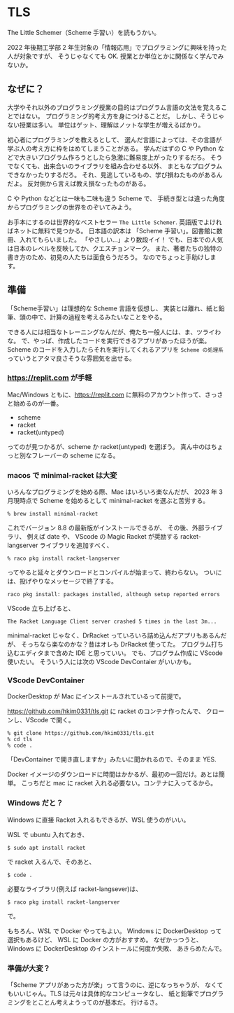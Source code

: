 # TLS

The Little Schemer（Scheme 手習い）を読もうかい。

2022 年後期工学部 2 年生対象の「情報応用」でプログラミングに興味を持った人が対象ですが、
そうじゃなくても OK.
授業とか単位とかに関係なく学んでみないか。

## なぜに？

大学やそれ以外のプログラミング授業の目的はプログラム言語の文法を覚えることではない。
プログラミング的考え方を身につけることだ。
しかし、そうじゃない授業は多い。
単位はゲット、理解はノットな学生が増えるばかり。

初心者にプログラミングを教えるとして、
選んだ言語によっては、その言語が学ぶ人の考え方に枠をはめてしまうことがある。
学んだはずの C や Python などで大きいプログラム作ろうとしたら急激に難易度上がったりするだろ。
そうでなくても、出来合いのライブラリを組み合わせる以外、
まともなプログラムできなかったりするだろ。
それ、見逃しているもの、学び損ねたものがあるんだよ。
反対側から言えば教え損なったものがある。

C や Python などとは一味も二味も違う Scheme で、
手続き型とは違った角度からプログラミングの世界をのぞいてみよう。

お手本にするのは世界的なベストセラー
`The Little Schemer`.
英語版でよければネットに無料で見つかる。
日本語の訳本は 「Scheme 手習い」。図書館に数冊、入れてもらいました。
「やさしい...」より数段イイ！
でも、日本での人気は日本のレベルを反映してか、クエスチョンマーク。
また、著者たちの独特の書き方のため、初見の人たちは面食らうだろう。
なのでちょっと手助けします。

<!--
**2023-08-30 追記**

あと、みんな信じられないと思うけど、教えるつもり、はっきりない人、いる。
今日の会議、無責任発言に頭来て、俺は席を立った。会議室ほとんど出るとこだった。
大人気ないと思い直し、「それ言ったら終わりだろ！」って宣告して戻った。
あとは我慢のし通し。

仲間内だから許されるっつうことじゃなく、そういうつもりで教壇に立ってるんだな。
教える知識はあるのかな。多分、いい加減な授業で単位乱発してるよ。
そんな人がみんなにとっては「やさしい人」なんだな。
そんな人、ひとりじゃないんで驚け。もう足元、見えてるだろうな。
-->

## 準備

「Scheme手習い」は理想的な Scheme 言語を仮想し、
実装とは離れ、紙と鉛筆、頭の中で、計算の過程を考えるみたいなことをやる。

できる人には相当なトレーニングなんだが、俺たち一般人には、ま、ツライわな。
で、やっぱ、作成したコードを実行できるアプリがあったほうが楽。
Scheme のコードを入力したらそれを実行してくれるアプリを
`Scheme の処理系`
っていうとアタマ良さそうな雰囲気を出せる。

### https://replit.com が手軽

Mac/Windows ともに、<https://replit.com> に無料のアカウント作って、さっさと始めるのが一番。

- scheme
- racket
- racket(untyped)

ってのが見つかるが、scheme か racket(untyped) を選ぼう。
真ん中のはちょっと別なフレーバーの scheme になる。


### macos で minimal-racket は大変

いろんなプログラミングを始める際、Mac はいろいろ楽なんだが、
2023 年 3 月現時点で Scheme を始めるとして minimal-racket を選ぶと苦労する。

```
% brew install minimal-racket
```

これでバージョン 8.8 の最新版がインストールできるが、
その後、外部ライブラリ、
例えば date や、
VScode の Magic Racket が奨励する racket-langserver ライブラリを追加すべく、

```
% raco pkg install racket-langserver
```

ってやると延々とダウンロードとコンパイルが始まって、終わらない。
ついには、投げやりなメッセージで終了する。

```
raco pkg install: packages installed, although setup reported errors
```

VScode 立ち上げると、

```
The Racket Language Client server crashed 5 times in the last 3m...
```

minimal-racket じゃなく、DrRacket っていろいろ詰め込んだアプリもあるんだが、
そっちなら楽なのかな？昔はオレも DrRacket 使ってた。
プログラム打ち込むエディタまで含めた IDE と思っていい。
でも、プログラム作成に VScode 使いたい。
そういう人には次の VScode DevContaier がいいかも。

### VScode DevContainer

DockerDesktop が Mac にインストールされているって前提で。

https://github.com/hkim0331/tls.git に racket のコンテナ作ったんで、
クローンし、VScode で開く。

```
% git clone https://github.com/hkim0331/tls.git
% cd tls
% code .
```

「DevContainer で開き直しますか」みたいに聞かれるので、そのまま YES.

Docker イメージのダウンロードに時間はかかるが、最初の一回だけ。あとは簡単。
こっちだと mac に racket 入れる必要ない。コンテナに入ってるから。

### Windows だと？

Windows に直接 Racket 入れるもできるが、WSL 使うのがいい。

WSL で ubuntu 入れておき、

```
$ sudo apt install racket
```

で racket 入るんで、そのあと、

```
$ code .
```

必要なライブラリ(例えば racket-langsever)は、

```
$ raco pkg install racket-langserver
```
で。

もちろん、WSL で Docker やってもよい。
Windows に DockerDesktop って選択もあるけど、
WSL に Docker の方がおすすめ。
なぜかっつうと、Windows に DockerDesktop のインストールに何度か失敗、
あきらめたんで。


### 準備が大変？

「Scheme アプリがあった方が楽」って言うのに、逆になっちゃうが、
なくてもいいじゃん。TLS は元々は具体的なコンピュータなし、
紙と鉛筆でプログラミングをとことん考えようってのが基本だ。
行けるさ。
